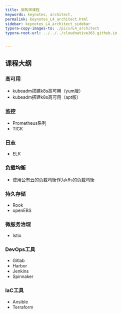 ```yaml
---
title: 架构师课程
keywords: keynotes, architect, 
permalink: keynotes_L4_architect.html
sidebar: keynotes_L4_architect_sidebar
typora-copy-images-to: ./pics/L4_architect
typora-root-url: ../../../cloudnative365.github.io


---
```


## 课程大纲

### 高可用

+ kubeadm搭建k8s高可用（yum版）
+ kubeadm搭建k8s高可用（apt版）

### 监控

+ Prometheus系列
+ TIGK

### 日志

+ ELK

### 负载均衡

+ 使用公有云的负载均衡作为k8s的负载均衡

### 持久存储

+ Rook
+ openEBS

### 微服务治理

+ Istio

### DevOps工具

+ Gitlab
+ Harbor
+ Jenkins
+ Spinnaker

### IaC工具

+ Ansible
+ Terraform
